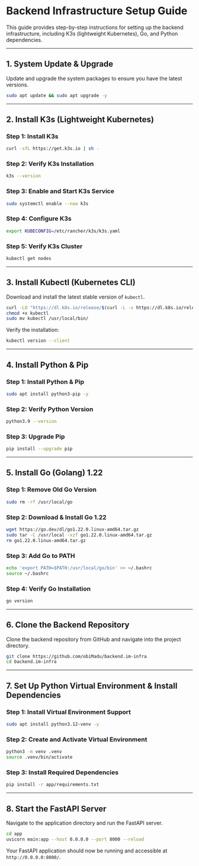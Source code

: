 # Backend Infrastructure Setup Guide

This guide provides step-by-step instructions for setting up the backend infrastructure, including K3s (lightweight Kubernetes), Go, and Python dependencies.

---

## **1. System Update & Upgrade**
Update and upgrade the system packages to ensure you have the latest versions.
```sh
sudo apt update && sudo apt upgrade -y
```

---

## **2. Install K3s (Lightweight Kubernetes)**
### **Step 1: Install K3s**
```sh
curl -sfL https://get.k3s.io | sh -
```

### **Step 2: Verify K3s Installation**
```sh
k3s --version
```

### **Step 3: Enable and Start K3s Service**
```sh
sudo systemctl enable --now k3s
```

### **Step 4: Configure K3s**
```sh
export KUBECONFIG=/etc/rancher/k3s/k3s.yaml
```

### **Step 5: Verify K3s Cluster**
```sh
kubectl get nodes
```

---

## **3. Install Kubectl (Kubernetes CLI)**
Download and install the latest stable version of `kubectl`.
```sh
curl -LO "https://dl.k8s.io/release/$(curl -L -s https://dl.k8s.io/release/stable.txt)/bin/linux/amd64/kubectl"
chmod +x kubectl
sudo mv kubectl /usr/local/bin/
```

Verify the installation:
```sh
kubectl version --client
```

---

## **4. Install Python & Pip**
### **Step 1: Install Python & Pip**
```sh
sudo apt install python3-pip -y
```

### **Step 2: Verify Python Version**
```sh
python3.9 --version
```

### **Step 3: Upgrade Pip**
```sh
pip install --upgrade pip
```

---

## **5. Install Go (Golang) 1.22**
### **Step 1: Remove Old Go Version**
```sh
sudo rm -rf /usr/local/go
```

### **Step 2: Download & Install Go 1.22**
```sh
wget https://go.dev/dl/go1.22.0.linux-amd64.tar.gz
sudo tar -C /usr/local -xzf go1.22.0.linux-amd64.tar.gz
rm go1.22.0.linux-amd64.tar.gz
```

### **Step 3: Add Go to PATH**
```sh
echo 'export PATH=$PATH:/usr/local/go/bin' >> ~/.bashrc
source ~/.bashrc
```

### **Step 4: Verify Go Installation**
```sh
go version
```

---

## **6. Clone the Backend Repository**
Clone the backend repository from GitHub and navigate into the project directory.
```sh
git clone https://github.com/obiMadu/backend.im-infra
cd backend.im-infra
```

---

## **7. Set Up Python Virtual Environment & Install Dependencies**
### **Step 1: Install Virtual Environment Support**
```sh
sudo apt install python3.12-venv -y
```

### **Step 2: Create and Activate Virtual Environment**
```sh
python3 -m venv .venv
source .venv/bin/activate
```

### **Step 3: Install Required Dependencies**
```sh
pip install -r app/requirements.txt
```

---

## **8. Start the FastAPI Server**
Navigate to the application directory and run the FastAPI server.
```sh
cd app
uvicorn main:app --host 0.0.0.0 --port 8000 --reload
```

Your FastAPI application should now be running and accessible at `http://0.0.0.0:8000/`.

